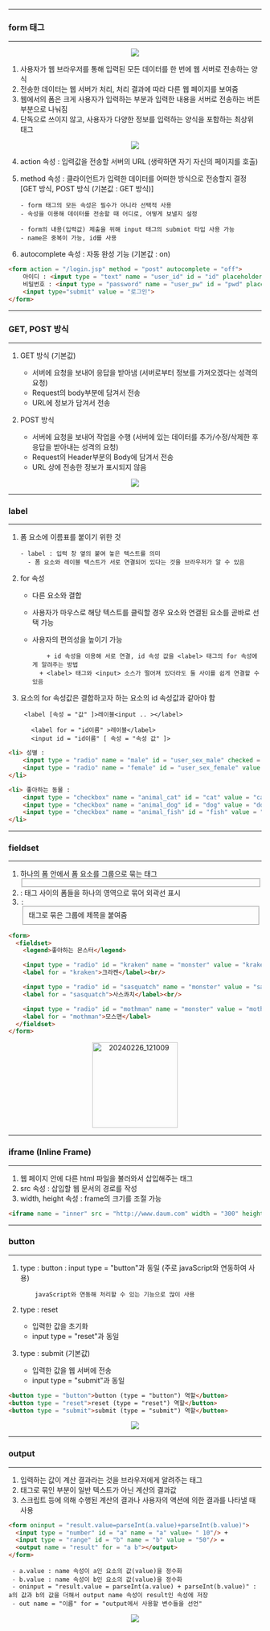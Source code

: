 -----
### form 태그
-----
<div align = "center">
<img src="https://github.com/sooyounghan/JAVA/assets/34672301/94e10da8-3428-4978-a70f-a6bec097e9cf">
</div>   

1. 사용자가 웹 브라우저를 통해 입력된 모든 데이터를 한 번에 웹 서버로 전송하는 양식
2. 전송한 데이터는 웹 서버가 처리, 처리 결과에 따라 다른 웹 페이지를 보여줌
3. 웹에서의 폼은 크게 사용자가 입력하는 부분과 입력한 내용을 서버로 전송하는 버튼 부분으로 나눠짐
4. 단독으로 쓰이지 않고, 사용자가 다양한 정보를 입력하는 양식을 포함하는 최상위 태그
   
<div align = "center">
<img src="https://github.com/sooyounghan/JAVA/assets/34672301/25c9a004-9e7a-44af-86ac-c9f31ac5569c">
</div>   

4. action 속성 : 입력값을 전송할 서버의 URL (생략하면 자기 자신의 페이지를 호출)
5. method 속성 : 클라이언트가 입력한 데이터를 어떠한 방식으로 전송할지 결정 [GET 방식, POST 방식 (기본값 : GET 방식)]

       - form 태그의 모든 속성은 필수가 아니라 선택적 사용
       - 속성을 이용해 데이터를 전송할 때 어디로, 어떻게 보낼지 설정

       - form의 내용(입력값) 제출을 위해 input 태그의 submiot 타입 사용 가능
       - name은 중복이 가능, id를 사용
      
7. autocomplete 속성 : 자동 완성 기능 (기본값 : on)

```html
<form action = "/login.jsp" method = "post" autocomplete = "off">
    아이디 : <input type = "text" name = "user_id" id = "id" placeholder = "아이디" value = "ID"><br>
    비밀번호 : <input type = "password" name = "user_pw" id = "pwd" placeholder = "비밀번호" value = "password"><br>
    <input type="submit" value = "로그인">
</form>
```

-----
### GET, POST 방식
-----
1. GET 방식 (기본값)
   - 서버에 요청을 보내어 응답을 받아냄 (서버로부터 정보를 가져오겠다는 성격의 요청)
   - Request의 body부분에 담겨서 전송
   - URL에 정보가 담겨서 전송
     
2. POST 방식
   - 서버에 요청을 보내어 작업을 수행 (서버에 있는 데이터를 추가/수정/삭제한 후 응답을 받아내는 성격의 요청)
   - Request의 Header부분의 Body에 담겨서 전송
   - URL 상에 전송한 정보가 표시되지 않음

<div align = "center">
<img src="https://github.com/sooyounghan/JAVA/assets/34672301/68352951-fe25-471e-8dab-f1f0325bbe8b">
</div>

-----
### label
-----   
1. 폼 요소에 이름표를 붙이기 위한 것

       - label : 입력 창 옆의 붙여 놓은 텍스트를 의미
    	 - 폼 요소와 레이블 텍스트가 서로 연결되어 있다는 것을 브라우저가 알 수 있음
   	  
2. for 속성
   - 다른 요소와 결합
   - 사용자가 마우스로 해당 텍스트를 클릭할 경우 <label> 요소와 연결된 요소를 곧바로 선택 가능
   - 사용자의 편의성을 높이기 가능


   	    	 + id 속성을 이용해 서로 연결, id 속성 값을 <label> 태그의 for 속성에게 알려주는 방법
           + <label> 태그와 <input> 소스가 떨어져 있더라도 둘 사이를 쉽게 연결할 수 있음
   	
3. <label> 요소의 for 속성값은 결합하고자 하는 요소의 id 속성값과 같아야 함

        <label [속성 = "값" ]>레이블<input .. ></label>
   
   		  <label for = "id이름" >레이블</label>
   		  <input id = "id이름" [ 속성 = "속성 값" ]>

```html
<li> 성별 : 
	<input type = "radio" name = "male" id = "user_sex_male" checked = "checked" value = "남"><label for = "male"> 남 </label>
	<input type = "radio" name = "female" id = "user_sex_female" value = "여"><label for = "female"> 여 </label>
</li>

<li> 좋아하는 동물 :
	<input type = "checkbox" name = "animal_cat" id = "cat" value = "cat" checked = "checked"><label for = "cat"> 고양이 </label>
	<input type = "checkbox" name = "animal_dog" id = "dog" value = "dog"><label for = "dog"> 강아지 </label>
	<input type = "checkbox" name = "animal_fish" id = "fish" value = "fish"><label for = "fish"> 물고기 </label>
</li>
```

-----
### fieldset
-----   
1. 하나의 폼 안에서 폼 요소를 그룹으로 묶는 태그 
2. <fieldset> </fieldset> : 태그 사이의 폼들을 하나의 영역으로 묶어 외곽선 표시
3. <legend> : <fieldset> 태그로 묶은 그룹에 제목을 붙여줌 

```html
<form>
  <fieldset>
    <legend>좋아하는 몬스터</legend>

    <input type = "radio" id = "kraken" name = "monster" value = "kraken" />
    <label for = "kraken">크라켄</label><br/>

    <input type = "radio" id = "sasquatch" name = "monster" value = "sasquatch" />
    <label for = "sasquatch">사스콰치</label><br/>

    <input type = "radio" id = "mothman" name = "monster" value = "mothman" />
    <label for = "mothman">모스맨</label>
  </fieldset>
</form>
```
<div align = "center">
<img width="170" alt="20240226_121009" src="https://github.com/sooyounghan/Web/assets/34672301/de7eccb3-97e4-4af2-a9c5-81229fb9202e">
</div>   

-----
### iframe (Inline Frame)
-----    
1. 웹 페이지 안에 다른 html 파일을 불러와서 삽입해주는 태그
2. src 속성 : 삽입할 웹 문서의 경로를 작성
3. width, height 속성 : frame의 크기를 조절 가능

```html
<iframe name = "inner" src = "http://www.daum.com" width = "300" height = "400">다음</iframe>
```

-----
### button
-----    
 1. type : button
    : input type = "button"과 동일 (주로 javaScript와 연동하여 사용)

     		javaScript와 연동해 처리할 수 있는 기능으로 많이 사용

 2. type : reset
    - 입력한 값을 초기화
    - input type = "reset"과 동일
 
3. type : submit (기본값)
    - 입력한 값을 웹 서버에 전송
    - input type = "submit"과 동일 
   
```html
<button type = "button">button (type = "button") 역할</button>
<button type = "reset">reset (type = "reset") 역할</button>
<button type = "submit">submit (type = "submit") 역할</button>
```   

<div align = "center">
<img src="https://github.com/sooyounghan/Web/assets/34672301/ca26a7f8-b180-4eec-967d-6991d840e9eb">
</div>   


-----
### output
-----    
1. 입력하는 값이 계산 결과라는 것을 브라우저에게 알려주는 태그
2. <output> 태그로 묶인 부분이 일반 텍스트가 아닌 계산의 결과값
3. 스크립트 등에 의해 수행된 계산의 결과나 사용자의 액션에 의한 결과를 나타낼 때 사용

```html
<form oninput = "result.value=parseInt(a.value)+parseInt(b.value)">
  <input type = "number" id = "a" name = "a" value= " 10"/> +
  <input type = "range" id = "b" name = "b" value = "50"/> =
  <output name = "result" for = "a b"></output>
</form>
```

     - a.value : name 속성이 a인 요소의 값(value)을 정수화
     - b.value : name 속성이 b인 요소의 값(value)을 정수화
     - oninput = "result.value = parseInt(a.value) + parseInt(b.value)" : a의 값과 b의 값을 더해서 output name 속성이 result인 속성에 저장
     - out name = "이름" for = "output에서 사용할 변수들을 선언"
   
<div align = "center">
<img src="https://github.com/sooyounghan/Web/assets/34672301/aa3491ba-8883-4649-99d3-b89864c0c398">
</div>   
